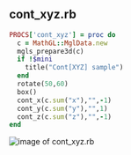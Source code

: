 
## cont_xyz.rb

```ruby
PROCS['cont_xyz'] = proc do
  c = MathGL::MglData.new
  mgls_prepare3d(c)
  if !$mini
    title("Cont[XYZ] sample")
  end
  rotate(50,60)
  box()
  cont_x(c.sum("x"),"",-1)
  cont_y(c.sum("y"),"",1)
  cont_z(c.sum("z"),"",-1)
end


```
![image of cont_xyz.rb](https://raw.github.com/masa16/ruby-mathgl-sample/master/samples/cont_xyz/cont_xyz.png)
